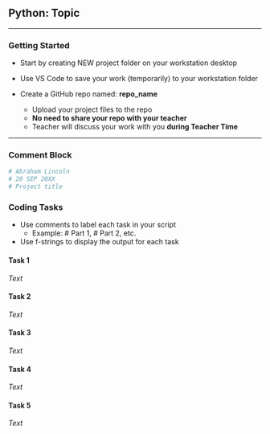 ## Python: Topic
---
### Getting Started
- Start by creating NEW project folder on your workstation desktop
- Use VS Code to save your work (temporarily) to your workstation folder
  
- Create a GitHub repo named: **repo_name**
    - Upload your project files to the repo
    - **No need to share your repo with your teacher**
    - Teacher will discuss your work with you **during Teacher Time**
---

### Comment Block

```python
# Abraham Lincoln
# 20 SEP 20XX
# Project title
```

### Coding Tasks

- Use comments to label each task in your script
  - Example: # Part 1, # Part 2, etc.
- Use f-strings to display the output for each task

#### Task 1

*Text*

#### Task 2

*Text*

#### Task 3

*Text*

#### Task 4

*Text*

#### Task 5

*Text*
